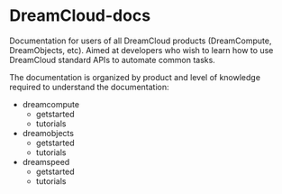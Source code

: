 # DreamCloud-docs
Documentation for users of all DreamCloud products (DreamCompute,
DreamObjects, etc). Aimed at developers who wish to learn how to use
DreamCloud standard APIs to automate common tasks.

The documentation is organized by product and level of knowledge
required to understand the documentation:

 - dreamcompute
   - getstarted
   - tutorials
 - dreamobjects
   - getstarted
   - tutorials
 - dreamspeed
   - getstarted
   - tutorials
